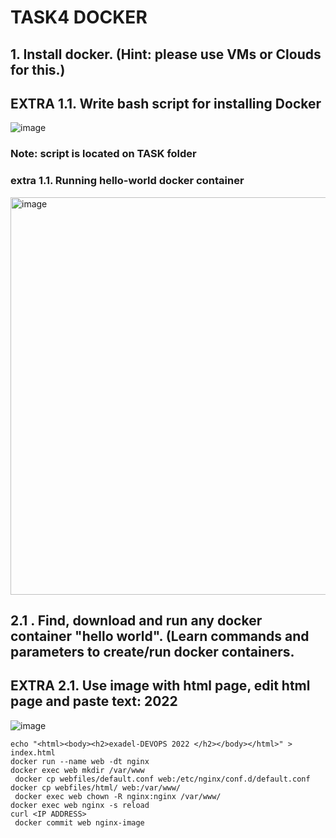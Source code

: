 # TASK4 DOCKER

## 1. Install docker. (Hint: please use VMs or Clouds  for this.)
## EXTRA 1.1. Write bash script for installing Docker

![image](https://user-images.githubusercontent.com/107506005/176232406-b2eca9af-7e3c-413b-8d60-b72e4e9a85c6.png)
### Note: script is located on TASK folder

### extra 1.1. Running hello-world docker container
<img width="636" alt="image" src="https://user-images.githubusercontent.com/107506005/176233124-89b30562-8ce5-42be-9eb0-9d0b7b7f81fc.png">

## 2.1 . Find, download and run any docker container "hello world". (Learn commands and parameters to create/run docker containers.
## EXTRA 2.1. Use image with html page, edit html page and paste text: <Username> 2022

![image](https://user-images.githubusercontent.com/107506005/176241245-2ff03dd0-a3f0-4d71-ad2f-6d36f6ae70fd.png)

```
echo "<html><body><h2>exadel-DEVOPS 2022 </h2></body></html>" > index.html
docker run --name web -dt nginx
docker exec web mkdir /var/www
 docker cp webfiles/default.conf web:/etc/nginx/conf.d/default.conf
docker cp webfiles/html/ web:/var/www/
 docker exec web chown -R nginx:nginx /var/www/
docker exec web nginx -s reload
curl <IP ADDRESS>
 docker commit web nginx-image
 
  ```
  
  
  
  





